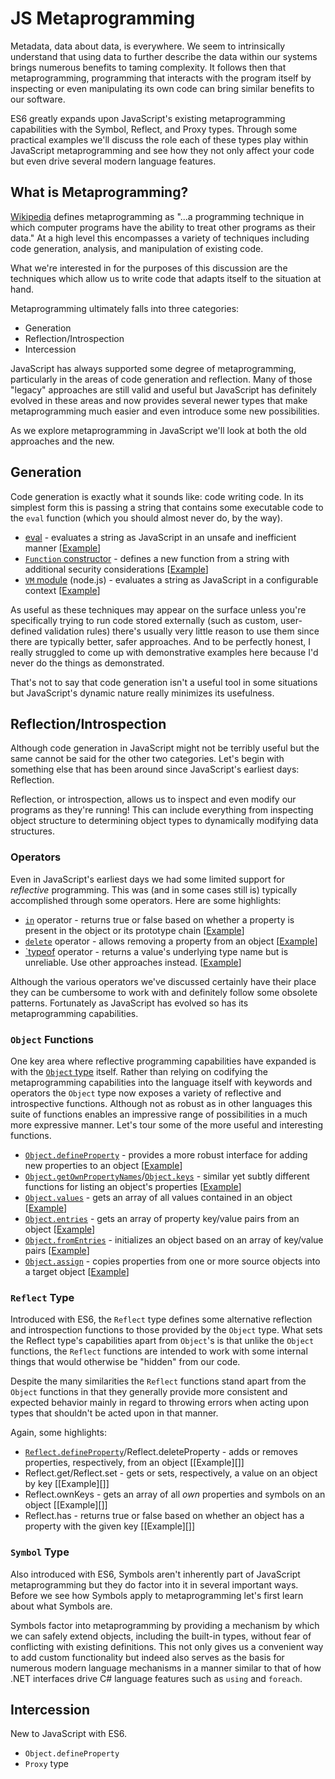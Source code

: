 # JS Metaprogramming

Metadata, data about data, is everywhere. We seem to intrinsically understand that using data to further describe the data within our systems brings numerous benefits to taming complexity. It follows then that metaprogramming, programming that interacts with the program itself by inspecting or even manipulating its own code can bring similar benefits to our software.

ES6 greatly expands upon JavaScript's existing metaprogramming capabilities with the Symbol, Reflect, and Proxy types. Through some practical examples we'll discuss the role each of these types play within JavaScript metaprogramming and see how they not only affect your code but even drive several modern language features.

## What is Metaprogramming?

[Wikipedia][1] defines metaprogramming as "...a programming technique in which computer programs have the ability to treat other programs as their data." At a high level this encompasses a variety of techniques including code generation, analysis, and manipulation of existing code.

What we're interested in for the purposes of this discussion are the techniques which allow us to write code that adapts itself to the situation at hand.

Metaprogramming ultimately falls into three categories:

* Generation
* Reflection/Introspection
* Intercession

JavaScript has always supported some degree of metaprogramming, particularly in the areas of code generation and reflection. Many of those "legacy" approaches are still valid and useful but JavaScript has definitely evolved in these areas and now provides several newer types that make metaprogramming much easier and even introduce some new possibilities.

As we explore metaprogramming in JavaScript we'll look at both the old approaches and the new.

## Generation

Code generation is exactly what it sounds like: code writing code. In its simplest form this is passing a string that contains some executable code to the `eval` function (which you should almost never do, by the way).

* [eval][3] - evaluates a string as JavaScript in an unsafe and inefficient manner [[Example][5]]
* [`Function` constructor][15] - defines a new function from a string with additional security considerations [[Example][6]]
* [`VM` module][16] (node.js) - evaluates a string as JavaScript in a configurable context [[Example][7]]

As useful as these techniques may appear on the surface unless you're specifically trying to run code stored externally (such as custom, user-defined validation rules) there's usually very little reason to use them since there are typically better, safer approaches. And to be perfectly honest, I really struggled to come up with demonstrative examples here because I'd never do the things as demonstrated.

That's not to say that code generation isn't a useful tool in some situations but JavaScript's dynamic nature really minimizes its usefulness.

## Reflection/Introspection

Although code generation in JavaScript might not be terribly useful but the same cannot be said for the other two categories. Let's begin with something else that has been around since JavaScript's earliest days: Reflection.

Reflection, or introspection, allows us to inspect and even modify our programs as they're running! This can include everything from inspecting object structure to determining object types to dynamically modifying data structures.

### Operators

Even in JavaScript's earliest days we had some limited support for _reflective_ programming. This was (and in some cases still is) typically accomplished through some operators. Here are some highlights:

* [`in`][9] operator - returns true or false based on whether a property is present in the object or its prototype chain [[Example][11]]
* [`delete`][4] operator - allows removing a property from an object [[Example][12]]
* [`typeof][10] operator - returns a value's underlying type name but is unreliable. Use other approaches instead. [[Example][13]]

Although the various operators we've discussed certainly have their place they can be cumbersome to work with and definitely follow some obsolete patterns. Fortunately as JavaScript has evolved so has its metaprogramming capabilities.

### `Object` Functions

One key area where reflective programming capabilities have expanded is with the [`Object` type][2] itself. Rather than relying on codifying the metaprogramming capabilities into the language itself with keywords and operators the `Object` type now exposes a variety of reflective and introspective functions. Although not as robust as in other languages this suite of functions enables an impressive range of possibilities in a much more expressive manner. Let's tour some of the more useful and interesting functions.

* [`Object.defineProperty`][17] - provides a more robust interface for adding new properties to an object [[Example][24]]
* [`Object.getOwnPropertyNames`][18]/[`Object.keys`][19] - similar yet subtly different functions for listing an object's properties [[Example][25]]
* [`Object.values`][20] - gets an array of all values contained in an object [[Example][26]]
* [`Object.entries`][21] - gets an array of property key/value pairs from an object [[Example][27]]
* [`Object.fromEntries`][22] - initializes an object based on an array of key/value pairs [[Example][28]]
* [`Object.assign`][23] - copies properties from one or more source objects into a target object [[Example][29]]

### `Reflect` Type

Introduced with ES6, the `Reflect` type defines some alternative reflection and introspection functions to those provided by the `Object` type. What sets the Reflect type's capabilities apart from `Object`'s is that unlike the `Object` functions, the `Reflect` functions are intended to work with some internal things that would otherwise be "hidden" from our code.

Despite the many similarities the `Reflect` functions stand apart from the `Object` functions in that they generally provide more consistent and expected behavior mainly in regard to throwing errors when acting upon types that shouldn't be acted upon in that manner.

Again, some highlights:

* [`Reflect.defineProperty`][14]/Reflect.deleteProperty - adds or removes properties, respectively, from an object [[Example][]]
* Reflect.get/Reflect.set - gets or sets, respectively, a value on an object by key [[Example][]]
* Reflect.ownKeys - gets an array of all _own_ properties and symbols on an object [[Example][]]
* Reflect.has - returns true or false based on whether an object has a property with the given key [[Example][]]

### `Symbol` Type

Also introduced with ES6, Symbols aren't inherently part of JavaScript metaprogramming but they do factor into it in several important ways. Before we see how Symbols apply to metaprogramming let's first learn about what Symbols are.

<!-- TODO: Describe Symbols -->

Symbols factor into metaprogramming by providing a mechanism by which we can safely extend objects, including the built-in types, without fear of conflicting with existing definitions. This not only gives us a convenient way to add custom functionality but indeed also serves as the basis for numerous modern language mechanisms in a manner similar to that of how .NET interfaces drive C# language features such as `using` and `foreach`.

## Intercession

New to JavaScript with ES6.

* `Object.defineProperty`
* `Proxy` type

<!-- References -->

[1]: https://en.wikipedia.org/wiki/Metaprogramming
[2]: https://developer.mozilla.org/en-US/docs/Web/JavaScript/Reference/Global_Objects/Object
[3]: https://developer.mozilla.org/en-US/docs/Web/JavaScript/Reference/Global_Objects/eval
[4]: https://developer.mozilla.org/en-US/docs/Web/JavaScript/Reference/Operators/delete
[5]: ./src/01-code-generation/01-eval.js
[6]: ./src/01-code-generation/02-function-constructor.js
[7]: ./src/01-code-generation/03-vm-module.js
[9]: https://developer.mozilla.org/en-US/docs/Web/JavaScript/Reference/Operators/in
[10]: https://developer.mozilla.org/en-US/docs/Web/JavaScript/Reference/Operators/typeof
[11]: ./src/02-reflection/01-in-operator.js
[12]: ./src/02-reflection/02-delete-operator.js
[13]: ./src/02-reflection/03-typeof-operator.js
[14]: https://developer.mozilla.org/en-US/docs/Web/JavaScript/Reference/Global_Objects/Reflect/defineProperty
[15]: https://developer.mozilla.org/en-US/docs/Web/JavaScript/Reference/Global_Objects/Function/Function
[16]: https://nodejs.org/api/vm.html
[17]: https://developer.mozilla.org/en-US/docs/Web/JavaScript/Reference/Global_Objects/Object/defineProperty
[18]: https://developer.mozilla.org/en-US/docs/Web/JavaScript/Reference/Global_Objects/Object/getOwnPropertyNames
[19]: https://developer.mozilla.org/en-US/docs/Web/JavaScript/Reference/Global_Objects/Object/keys
[20]: https://developer.mozilla.org/en-US/docs/Web/JavaScript/Reference/Global_Objects/Object/values
[21]: https://developer.mozilla.org/en-US/docs/Web/JavaScript/Reference/Global_Objects/Object/values
[22]: https://developer.mozilla.org/en-US/docs/Web/JavaScript/Reference/Global_Objects/Object/fromEntries
[23]: https://developer.mozilla.org/en-US/docs/Web/JavaScript/Reference/Global_Objects/Object/assign
[24]: ./src/02-reflection/04-object-define-property.js
[25]: ./src/02-reflection/05-object-get-properties.js
[26]: ./src/02-reflection/06-object-values.js
[27]: ./src/02-reflection/07-object-entries.js
[28]: ./src/02-reflection/08-object-fromEntries.js
[29]: ./src/02-reflection/09-object-assign.js